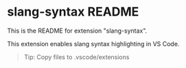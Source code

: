 # slang-syntax README

This is the README for extension "slang-syntax".

This extension enables slang syntax highlighting in VS Code.

> Tip: Copy files to .vscode/extensions
